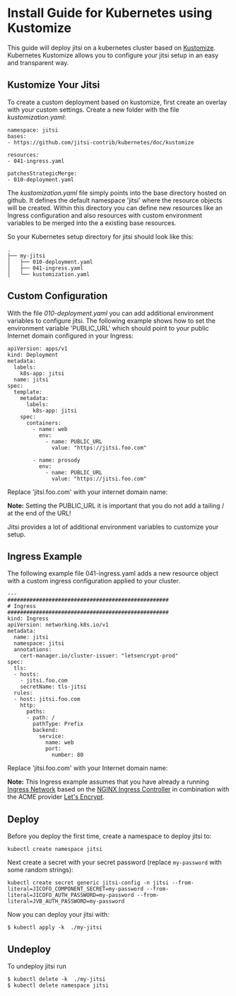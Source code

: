 # Install Guide for Kubernetes using Kustomize

This guide will deploy jitsi on a kubernetes cluster based on [Kustomize](https://kubernetes.io/docs/tasks/manage-kubernetes-objects/kustomization/). Kubernetes Kustomize allows you to configure your jitsi setup in an easy and transparent way. 


## Kustomize Your Jitsi 

To create a custom deployment based on kustomize, first create an overlay with your custom settings. Create a new folder with the file *kustomization.yaml*:

	namespace: jitsi
	bases:
	- https://github.com/jitsi-contrib/kubernetes/doc/kustomize
	
	resources:
	- 041-ingress.yaml
	
	patchesStrategicMerge:
	- 010-deployment.yaml



The *kustomization.yaml* file simply points into the base directory hosted on github. It defines the default namespace 'jitsi' where the resource objects will be created. Within this directory you can define new resources like an Ingress configuration and also resources with custom environment variables to be merged into the a existing base resources. 

So your Kubernetes setup directory for jitsi should look like this:

	.
	├── my-jitsi
	│   ├── 010-deployment.yaml
	│   ├── 041-ingress.yaml
	│   └── kustomization.yaml
	
              
## Custom Configuration

With the file *010-deployment.yaml* you can add additional environment variables to configure jitsi. 
The following example shows how to set the environment variable 'PUBLIC_URL' which should point to your public Internet domain configured in your Ingress:


	apiVersion: apps/v1
	kind: Deployment
	metadata:
	  labels:
	    k8s-app: jitsi
	  name: jitsi
	spec:
	  template:
	    metadata:
	      labels:
	        k8s-app: jitsi
	    spec:
	      containers:
	        - name: web
	          env:
	            - name: PUBLIC_URL
	              value: "https://jitsi.foo.com"
	
	        - name: prosody
	          env:
	            - name: PUBLIC_URL
	              value: "https://jitsi.foo.com"


Replace 'jitsi.foo.com' with your internet domain name:
 
**Note:** Setting the PUBLIC_URL it is important that you do not add a tailing / at the end of the URL!

Jitsi provides a lot of additional environment variables to customize your setup. 

## Ingress Example

The following example file 041-ingress.yaml adds a new resource object with a custom ingress configuration applied to your cluster. 

	---
	###################################################
	# Ingress
	###################################################
	kind: Ingress
	apiVersion: networking.k8s.io/v1
	metadata:
	  name: jitsi
	  namespace: jitsi
	  annotations:
	    cert-manager.io/cluster-issuer: "letsencrypt-prod"
	spec:
	  tls:
	  - hosts:
	    - jitsi.foo.com
	    secretName: tls-jitsi
	  rules:
	  - host: jitsi.foo.com
	    http:
	      paths:
	      - path: /
	        pathType: Prefix
	        backend:
	          service:
	            name: web
	            port:
	              number: 80

Replace 'jitsi.foo.com' with your Internet domain name:

**Note:** This Ingress example assumes that you have already a running [Ingress Network](https://kubernetes.io/docs/concepts/services-networking/ingress/)  based on the [NGINX Ingress Controller](https://github.com/kubernetes/ingress-nginx) in combination with the ACME provider [Let's Encrypt](https://letsencrypt.org/).

## Deploy

Before you deploy the first time, create a namespace to deploy jitsi to:

	kubectl create namespace jitsi

Next create a secret with your secret password (replace `my-password` with some random strings):

	kubectl create secret generic jitsi-config -n jitsi --from-literal=JICOFO_COMPONENT_SECRET=my-password --from-literal=JICOFO_AUTH_PASSWORD=my-password --from-literal=JVB_AUTH_PASSWORD=my-password


Now you can deploy your jitsi with:

	$ kubectl apply -k  ./my-jitsi
	

## Undeploy

To undeploy jitsi run

	$ kubectl delete -k  ./my-jitsi
	$ kubectl delete namespace jitsi
	



	
	
